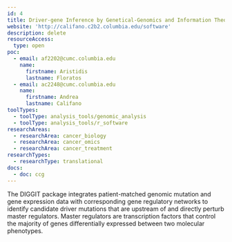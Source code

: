```yaml
---
id: 4
title: Driver-gene Inference by Genetical-Genomics and Information Theory (DIGGIT)
website: 'http://califano.c2b2.columbia.edu/software'
description: delete
resourceAccess:
  type: open
poc:
  - email: af2202@cumc.columbia.edu
    name:
      firstname: Aristidis
      lastname: Floratos
  - email: ac2248@cumc.columbia.edu
    name:
      firstname: Andrea
      lastname: Califano
toolTypes:
  - toolType: analysis_tools/genomic_analysis
  - toolType: analysis_tools/r_software
researchAreas:
  - researchArea: cancer_biology
  - researchArea: cancer_omics
  - researchArea: cancer_treatment
researchTypes:
  - researchType: translational
docs:
  - doc: ccg
---
```

The DIGGIT package integrates patient-matched genomic mutation and gene expression data with corresponding gene regulatory networks to identify candidate driver mutations that are upstream of and directly perturb master regulators. Master regulators are transcription factors that control the majority of genes differentially expressed between two molecular phenotypes.
